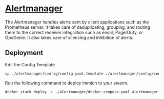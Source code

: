 # [Alertmanager](https://prometheus.io/docs/alerting/latest/alertmanager/)

The Alertmanager handles alerts sent by client applications such as the Prometheus server. It takes care of deduplicating, grouping, and routing them to the correct receiver integration such as email, PagerDuty, or OpsGenie. It also takes care of silencing and inhibition of alerts.

## Deployment

Edit the Config Template

```bash
cp ./alertmanager/config/config.yaml.template ./alertmanager/config/config.yaml
```

Run the following command to deploy Immich to your swarm.

```bash
docker stack deploy -c ./alertmanager/docker-compose.yaml alertmanager
```
